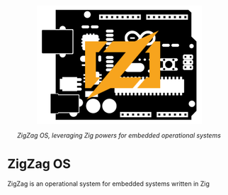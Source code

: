 <p align="center">
  <a href="https://github.com/wainejr/ZigZagOS"><img src="./logo.png" alt="ZigZag OS"></a>
</p>
<p align="center">
    <em>ZigZag OS, leveraging Zig powers for embedded operational systems</em>
</p>

# ZigZag OS

ZigZag is an operational system for embedded systems written in Zig
